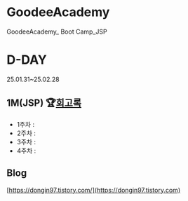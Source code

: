 # GoodeeAcademy
GoodeeAcademy_ Boot Camp_JSP

# D-DAY
25.01.31~25.02.28

## 1M(JSP) 🏆[회고록](https://dongin97.tistory.com/category/JSP)
- 1주차 : 
- 2주차 : 
- 3주차 : 
- 4주차 : 

## Blog
[https://dongin97.tistory.com/](https://dongin97.tistory.com)
